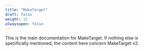 ```yaml
---
title: "MakeTarget"
draft: false
weight: 15
alwaysopen: false
---
```


This is the main documentation for MakeTarget. If nothing else is specifically mentioned, the content here concern MakeTarget v2.

